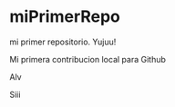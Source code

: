 # miPrimerRepo

mi primer repositorio. Yujuu!

Mi primera contribucion local para Github  

Alv 

Siii